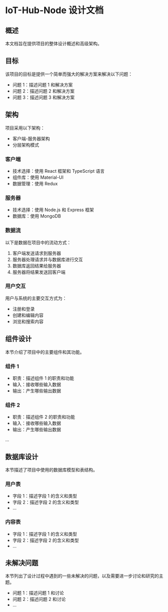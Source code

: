 # IoT-Hub-Node  设计文档

## 概述

本文档旨在提供项目的整体设计概述和高级架构。

## 目标

该项目的目标是提供一个简单而强大的解决方案来解决以下问题：

- 问题 1：描述问题 1 和解决方案
- 问题 2：描述问题 2 和解决方案
- 问题 3：描述问题 3 和解决方案

## 架构

项目采用以下架构：

- 客户端-服务器架构
- 分层架构模式

### 客户端

- 技术选择：使用 React 框架和 TypeScript 语言
- 组件库：使用 Material-UI
- 数据管理：使用 Redux

### 服务器

- 技术选择：使用 Node.js 和 Express 框架
- 数据库：使用 MongoDB

### 数据流

以下是数据在项目中的流动方式：

1. 客户端发送请求到服务器
2. 服务器处理请求并与数据库进行交互
3. 数据库返回结果给服务器
4. 服务器将结果发送回客户端

### 用户交互

用户与系统的主要交互方式为：

- 注册和登录
- 创建和编辑内容
- 浏览和搜索内容

## 组件设计

本节介绍了项目中的主要组件和其功能。

### 组件 1

- 职责：描述组件 1 的职责和功能
- 输入：接收哪些输入数据
- 输出：产生哪些输出数据

### 组件 2

- 职责：描述组件 2 的职责和功能
- 输入：接收哪些输入数据
- 输出：产生哪些输出数据

...

## 数据库设计

本节描述了项目中使用的数据库模型和表结构。

### 用户表

- 字段 1：描述字段 1 的含义和类型
- 字段 2：描述字段 2 的含义和类型
- ...

### 内容表

- 字段 1：描述字段 1 的含义和类型
- 字段 2：描述字段 2 的含义和类型
- ...

## 未解决问题

本节列出了设计过程中遇到的一些未解决的问题，以及需要进一步讨论和研究的主题。

- 问题 1：描述问题 1 和讨论
- 问题 2：描述问题 2 和讨论
- ...

